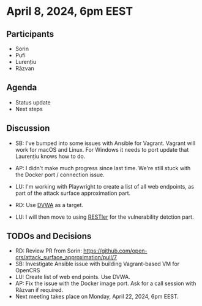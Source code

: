 # April 8, 2024, 6pm EEST

## Participants

- Sorin
- Pufi
- Lurențiu
- Răzvan

## Agenda

- Status update
- Next steps

## Discussion

- SB: I've bumped into some issues with Ansible for Vagrant.
  Vagrant will work for macOS and Linux.
  For Windows it needs to port update that Laurențiu knows how to do.

- AP: I didn't make much progress since last time.
  We're still stuck with the Docker port / connection issue.

- LU: I'm working with Playwright to create a list of all web endpoints, as part of the attack surface approximation part.
- RD: Use [DVWA](https://github.com/digininja/DVWA) as a target.
- LU: I will then move to using [RESTler](https://github.com/microsoft/restler-fuzzer) for the vulnerability detction part.

## TODOs and Decisions

- RD: Review PR from Sorin: https://github.com/open-crs/attack_surface_approximation/pull/7
- SB: Investigate Ansible issue with building Vagrant-based VM for OpenCRS
- LU: Create list of web end points.
  Use DVWA.
- AP: Fix the issue with the Docker image port.
  Ask for a call session with Răzvan if required.
- Next meeting takes place on Monday, April 22, 2024, 6pm EEST.
